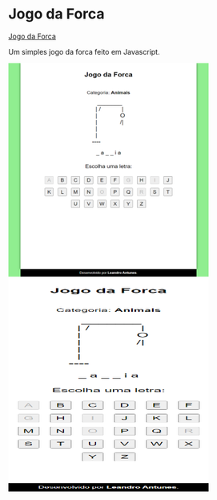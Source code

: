# Jogo da Forca

[Jogo da Forca](https://antuneslv.github.io/jogo-da-forca/index.html#)

 Um simples jogo da forca feito em Javascript.

 <img src="assets/layout-desktop.png" alt="Layout Desktop" width="400" height="425" />

 <img src="assets/layout-mobile.png" alt="Layout Mobile" width="400" height="425" />
